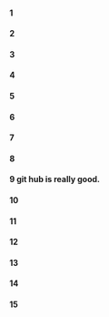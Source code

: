 #### 1
#### 2
#### 3
#### 4
#### 5
#### 6
#### 7
#### 8
#### 9 git hub is really good.
#### 10
#### 11
#### 12
#### 13
#### 14
#### 15